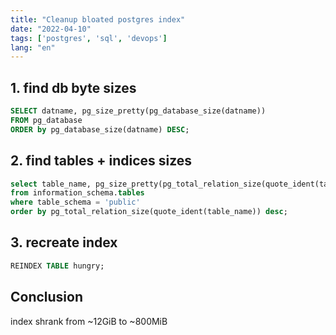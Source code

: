 ```yaml
---
title: "Cleanup bloated postgres index"
date: "2022-04-10"
tags: ['postgres', 'sql', 'devops']
lang: "en"
---
```


## 1. find db byte sizes

```sql
SELECT datname, pg_size_pretty(pg_database_size(datname))
FROM pg_database
ORDER by pg_database_size(datname) DESC;
```

## 2. find tables + indices sizes

```sql
select table_name, pg_size_pretty(pg_total_relation_size(quote_ident(table_name)))
from information_schema.tables
where table_schema = 'public'
order by pg_total_relation_size(quote_ident(table_name)) desc;
```

## 3. recreate index

```sql
REINDEX TABLE hungry;
```

## Conclusion

index shrank from ~12GiB to ~800MiB
